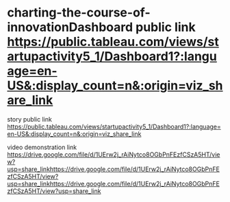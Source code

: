 # charting-the-course-of-innovationDashboard public link https://public.tableau.com/views/startupactivity5_1/Dashboard1?:language=en-US&:display_count=n&:origin=viz_share_link

story public link https://public.tableau.com/views/startupactivity5_1/Dashboard1?:language=en-US&:display_count=n&:origin=viz_share_link

video demonstration link https://drive.google.com/file/d/1UErw2j_rAiNytco8OGbPnFEzfCSzA5HT/view?usp=share_linkhttps://drive.google.com/file/d/1UErw2j_rAiNytco8OGbPnFEzfCSzA5HT/view?usp=share_linkhttps://drive.google.com/file/d/1UErw2j_rAiNytco8OGbPnFEzfCSzA5HT/view?usp=share_link
